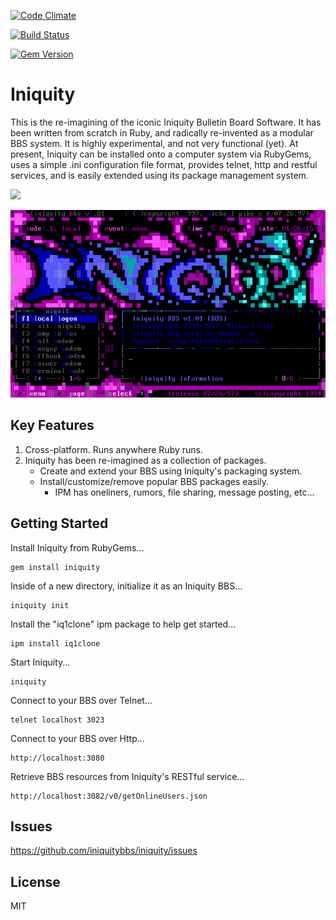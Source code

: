 [![Code Climate](https://codeclimate.com/github/dwyl/esta/badges/gpa.png)](https://codeclimate.com/github/iniquitybbs/iniquity)

[![Build Status](https://travis-ci.org/iniquitybbs/iniquity.png?branch=master)](https://travis-ci.org/iniquitybbs/iniquity)

[![Gem Version](https://badge.fury.io/rb/iniquity.png)](https://badge.fury.io/rb/iniquity)


# Iniquity
This is the re-imagining of the iconic Iniquity Bulletin Board Software. It has been written from scratch in Ruby, and radically re-invented as a modular BBS system. It is highly experimental, and not very functional (yet). At present, Iniquity can be installed onto a computer system via RubyGems, uses a simple .ini configuration file format, provides telnet, http and restful services, and is easily extended using its package management system.

<p align="left">
    <img src="http://disengage.ca/wp-content/uploads/2011/07/Iniquity_BBS_WFC1.jpg" height="300">
</p>

<p align="left">
    <img src="https://raw.githubusercontent.com/bertrandom/press-enter/gh-pages/iniquity.png" height="300">
</p>

## Key Features
1. Cross-platform. Runs anywhere Ruby runs.
2. Iniquity has been re-imagined as a collection of packages.
    - Create and extend your BBS using Iniquity's packaging system.
    - Install/customize/remove popular BBS packages easily.
        - IPM has oneliners, rumors, file sharing, message posting, etc...

## Getting Started

Install Iniquity from RubyGems...

    gem install iniquity

Inside of a new directory, initialize it as an Iniquity BBS...

    iniquity init

Install the "iq1clone" ipm package to help get started...

    ipm install iq1clone

Start Iniquity...

    iniquity

Connect to your BBS over Telnet...

    telnet localhost 3023

Connect to your BBS over Http...

    http://localhost:3080

Retrieve BBS resources from Iniquity's RESTful service...

    http://localhost:3082/v0/getOnlineUsers.json

## Issues
https://github.com/iniquitybbs/iniquity/issues

## License
MIT
